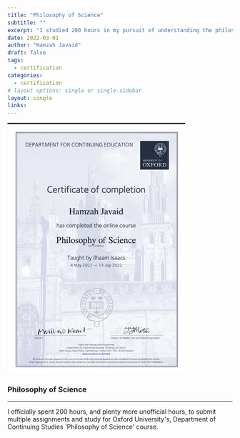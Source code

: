 ```yaml
---
title: "Philosophy of Science"
subtitle: ""
excerpt: "I studied 200 hours in my pursuit of understanding the philosophy of science."
date: 2022-03-01
author: "Hamzah Javaid"
draft: false
tags:
  - certification
categories:
  - certification
# layout options: single or single-sidebar
layout: single
links:
---
```


![Philosophy of Science](featured-hex.png)

### Philosophy of Science
---

I officially spent 200 hours, and plenty more unofficial hours, to submit multiple assignments and study for Oxford University's, Department of Continuing Studies
'Philosophy of Science' course.

